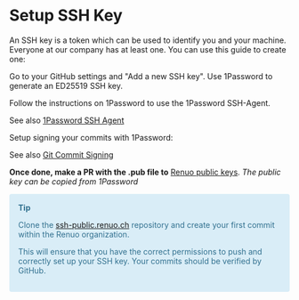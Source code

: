# Setup SSH Key

An SSH key is a token which can be used to identify you and your machine. Everyone at our company has at least one. You can use this guide to create one:

Go to your GitHub settings and "Add a new SSH key". 
Use 1Password to generate an ED25519 SSH key.

Follow the instructions on 1Password to use the 1Password SSH-Agent.


See also [1Password SSH Agent](https://blog.1password.com/1password-ssh-agent/)

Setup signing your commits with 1Password:

See also [Git Commit Signing](https://blog.1password.com/git-commit-signing/)


**Once done, make a PR with the .pub file to** [Renuo public keys](https://github.com/renuo/ssh-public.renuo.ch).
_The public key can be copied from 1Password_

<div style="background-color: #d9edf7; border-color: #bce8f1; color: #31708f; padding: 15px; margin-bottom: 20px; border: 1px solid transparent; border-radius: 4px;">
    <b>Tip</b>
    <p>Clone the <a href="https://github.com/renuo/ssh-public.renuo.ch">ssh-public.renuo.ch</a> repository and create your first commit within the Renuo organization.</p>
    <p>This will ensure that you have the correct permissions to push and correctly set up your SSH key. Your commits should be verified by GitHub.</p>
</div>

